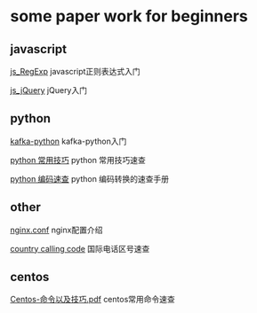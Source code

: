# some paper work for beginners

## javascript

[js_RegExp](https://github.com/ayiis/paper/blob/master/js_RegExp.md) javascript正则表达式入门

[js_jQuery](https://github.com/ayiis/paper/blob/master/js_jQuery.md) jQuery入门

## python

[kafka-python](https://github.com/ayiis/paper/blob/master/kafka-python.md) kafka-python入门

[python 常用技巧](https://github.com/ayiis/paper/blob/master/python%20%E5%B8%B8%E7%94%A8%E6%8A%80%E5%B7%A7.md) python 常用技巧速查

[python 编码速查](https://github.com/ayiis/paper/blob/master/python%20%E7%BC%96%E7%A0%81%E9%80%9F%E6%9F%A5.md) python 编码转换的速查手册

## other

[nginx.conf](https://github.com/ayiis/paper/blob/master/nginx.conf.md) nginx配置介绍

[country calling code](https://github.com/ayiis/paper/blob/master/country_calling_code.md) 国际电话区号速查

## centos

[Centos-命令以及技巧.pdf](https://github.com/ayiis/paper/blob/master/%5B%E5%9F%BA%5D%20Centos-%E5%91%BD%E4%BB%A4%E4%BB%A5%E5%8F%8A%E6%8A%80%E5%B7%A7.pdf) centos常用命令速查
